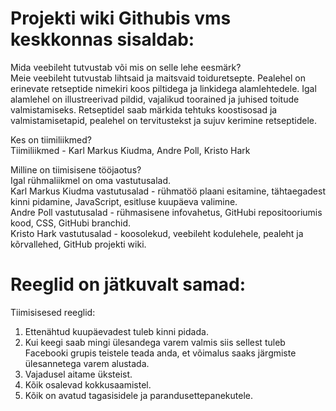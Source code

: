 
# Projekti wiki Githubis vms keskkonnas sisaldab:

Mida veebileht tutvustab või mis on selle lehe eesmärk?\
Meie veebileht tutvustab lihtsaid ja maitsvaid toiduretsepte. Pealehel on erinevate retseptide nimekiri koos piltidega ja linkidega alamlehtedele. Igal alamlehel on illustreerivad pildid, vajalikud toorained ja juhised toitude valmistamiseks. Retseptidel saab märkida tehtuks koostisosad ja valmistamisetapid, pealehel on tervitustekst ja sujuv kerimine retseptidele.

Kes on tiimiliikmed?\
Tiimiliikmed - Karl Markus Kiudma, Andre Poll, Kristo Hark

Milline on tiimisisene tööjaotus?\
Igal rühmaliikmel on oma vastutusalad.\
Karl Markus Kiudma vastutusalad - rühmatöö plaani esitamine, tähtaegadest kinni pidamine, JavaScript, esitluse kuupäeva valimine.\
Andre Poll vastutusalad - rühmasisene infovahetus, GitHubi repositooriumis kood, CSS, GitHubi branchid.\
Kristo Hark vastutusalad - koosolekud, veebileht kodulehele, pealeht ja kõrvallehed, GitHub projekti wiki.


Reeglid on jätkuvalt samad:
=======
Tiimisisesed reeglid:

1. Ettenähtud kuupäevadest tuleb kinni pidada. 
2. Kui keegi saab mingi ülesandega varem valmis siis sellest tuleb Facebooki grupis teistele teada anda, et võimalus saaks järgmiste ülesannetega varem alustada.
3. Vajadusel aitame üksteist. 
4. Kõik osalevad kokkusaamistel. 
5. Kõik on avatud tagasisidele ja parandusettepanekutele.
